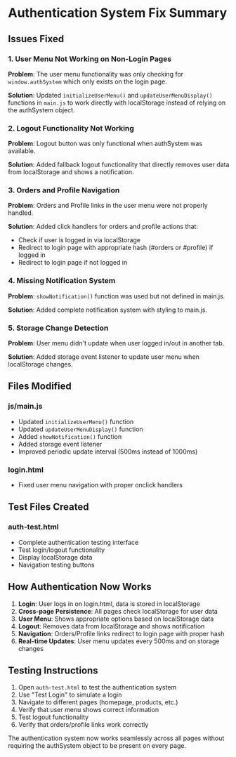 # Authentication System Fix Summary

## Issues Fixed

### 1. User Menu Not Working on Non-Login Pages
**Problem**: The user menu functionality was only checking for `window.authSystem` which only exists on the login page.

**Solution**: Updated `initializeUserMenu()` and `updateUserMenuDisplay()` functions in `main.js` to work directly with localStorage instead of relying on the authSystem object.

### 2. Logout Functionality Not Working
**Problem**: Logout button was only functional when authSystem was available.

**Solution**: Added fallback logout functionality that directly removes user data from localStorage and shows a notification.

### 3. Orders and Profile Navigation
**Problem**: Orders and Profile links in the user menu were not properly handled.

**Solution**: Added click handlers for orders and profile actions that:
- Check if user is logged in via localStorage
- Redirect to login page with appropriate hash (#orders or #profile) if logged in
- Redirect to login page if not logged in

### 4. Missing Notification System
**Problem**: `showNotification()` function was used but not defined in main.js.

**Solution**: Added complete notification system with styling to main.js.

### 5. Storage Change Detection
**Problem**: User menu didn't update when user logged in/out in another tab.

**Solution**: Added storage event listener to update user menu when localStorage changes.

## Files Modified

### js/main.js
- Updated `initializeUserMenu()` function
- Updated `updateUserMenuDisplay()` function  
- Added `showNotification()` function
- Added storage event listener
- Improved periodic update interval (500ms instead of 1000ms)

### login.html
- Fixed user menu navigation with proper onclick handlers

## Test Files Created

### auth-test.html
- Complete authentication testing interface
- Test login/logout functionality
- Display localStorage data
- Navigation testing buttons

## How Authentication Now Works

1. **Login**: User logs in on login.html, data is stored in localStorage
2. **Cross-page Persistence**: All pages check localStorage for user data
3. **User Menu**: Shows appropriate options based on localStorage data
4. **Logout**: Removes data from localStorage and shows notification
5. **Navigation**: Orders/Profile links redirect to login page with proper hash
6. **Real-time Updates**: User menu updates every 500ms and on storage changes

## Testing Instructions

1. Open `auth-test.html` to test the authentication system
2. Use "Test Login" to simulate a login
3. Navigate to different pages (homepage, products, etc.)
4. Verify that user menu shows correct information
5. Test logout functionality
6. Verify that orders/profile links work correctly

The authentication system now works seamlessly across all pages without requiring the authSystem object to be present on every page.
